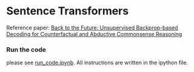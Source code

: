# Sentence Transformers

Reference paper: [Back to the Future: Unsupervised Backprop-based Decoding for Counterfactual and Abductive Commonsense Reasoning](https://arxiv.org/pdf/2010.05906.pdf)

### Run the code
please see [run_code.ipynb](https://github.com/Rex-Shih/Dialogue_paraphrase/blob/main/run_code.ipynb). All instructions are written in the ipython file.



